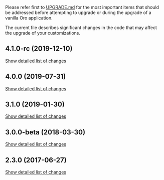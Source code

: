 Please refer first to [UPGRADE.md](UPGRADE.md) for the most important items that should be addressed before attempting to upgrade or during the upgrade of a vanilla Oro application.

The current file describes significant changes in the code that may affect the upgrade of your customizations.

## 4.1.0-rc (2019-12-10)
[Show detailed list of changes](incompatibilities-4-1-rc.md)

## 4.0.0 (2019-07-31)
[Show detailed list of changes](incompatibilities-4-0.md)

## 3.1.0 (2019-01-30)
[Show detailed list of changes](incompatibilities-3-1.md)

## 3.0.0-beta (2018-03-30)
[Show detailed list of changes](incompatibilities-3-0-beta.md)

## 2.3.0 (2017-06-27)
[Show detailed list of changes](incompatibilities-2-3.md)
